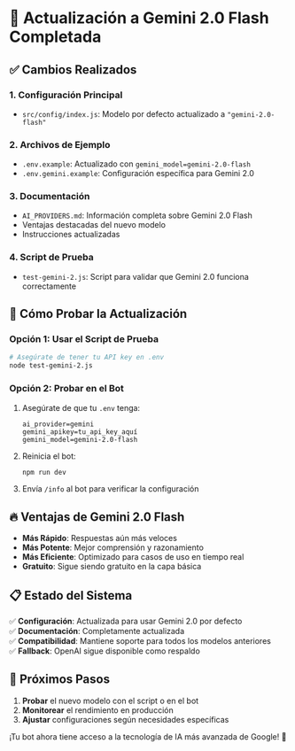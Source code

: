 # 🎉 Actualización a Gemini 2.0 Flash Completada

## ✅ Cambios Realizados

### 1. **Configuración Principal**
- `src/config/index.js`: Modelo por defecto actualizado a `"gemini-2.0-flash"`

### 2. **Archivos de Ejemplo**
- `.env.example`: Actualizado con `gemini_model=gemini-2.0-flash`
- `.env.gemini.example`: Configuración específica para Gemini 2.0

### 3. **Documentación**
- `AI_PROVIDERS.md`: Información completa sobre Gemini 2.0 Flash
- Ventajas destacadas del nuevo modelo
- Instrucciones actualizadas

### 4. **Script de Prueba**
- `test-gemini-2.js`: Script para validar que Gemini 2.0 funciona correctamente

## 🚀 Cómo Probar la Actualización

### Opción 1: Usar el Script de Prueba
```bash
# Asegúrate de tener tu API key en .env
node test-gemini-2.js
```

### Opción 2: Probar en el Bot
1. Asegúrate de que tu `.env` tenga:
   ```env
   ai_provider=gemini
   gemini_apikey=tu_api_key_aquí
   gemini_model=gemini-2.0-flash
   ```

2. Reinicia el bot:
   ```bash
   npm run dev
   ```

3. Envía `/info` al bot para verificar la configuración

## 🔥 Ventajas de Gemini 2.0 Flash

- **Más Rápido**: Respuestas aún más veloces
- **Más Potente**: Mejor comprensión y razonamiento
- **Más Eficiente**: Optimizado para casos de uso en tiempo real
- **Gratuito**: Sigue siendo gratuito en la capa básica

## 📋 Estado del Sistema

✅ **Configuración**: Actualizada para usar Gemini 2.0 por defecto  
✅ **Documentación**: Completamente actualizada  
✅ **Compatibilidad**: Mantiene soporte para todos los modelos anteriores  
✅ **Fallback**: OpenAI sigue disponible como respaldo  

## 🎯 Próximos Pasos

1. **Probar** el nuevo modelo con el script o en el bot
2. **Monitorear** el rendimiento en producción
3. **Ajustar** configuraciones según necesidades específicas

¡Tu bot ahora tiene acceso a la tecnología de IA más avanzada de Google! 🚀